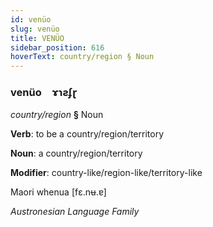 ```yaml
---
id: venüo
slug: venüo
title: VENÜO
sidebar_position: 616
hoverText: country/region § Noun
---
```


### venüo&emsp;<span kind="abugida">ɤɿƨʄɽ</span>

*country/region* **§** Noun

**Verb**: to be a country/region/territory

**Noun**: a country/region/territory

**Modifier**: country-like/region-like/territory-like

Maori whenua [fɛ.nʉ.ɐ]

*Austronesian Language Family*